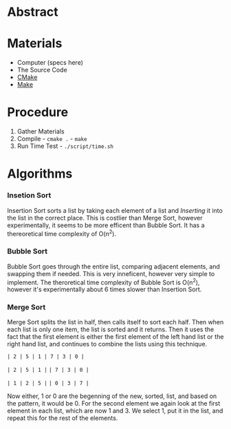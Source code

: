 # Abstract

# Materials
  - Computer (specs here)
  - The Source Code
  - [CMake](http://www.cmake.org/)
  - [Make](http://www.gnu.org/software/make/)

# Procedure
  1. Gather Materials
  2. Compile
    - `cmake .`
    - `make`
  3. Run Time Test
    - `./script/time.sh`

# Algorithms

### Insetion Sort
  
Insertion Sort sorts a list by taking each element of a list and *Inserting* it into the list in the correct place. This is costlier than Merge Sort, however experimentally, it seems to be more efficent than Bubble Sort. It has a thereoretical time complexity of O(n<sup>2</sup>).

### Bubble Sort

Bubble Sort goes through the entire list, comparing adjacent elements, and swapping them if needed. This is very inneficent, however very simple to implement. The theroretical time complexity of Bubble Sort is O(n<sup>2</sup>), however it's experimentally about 6 times slower than Insertion Sort.

### Merge Sort

Merge Sort splits the list in half, then calls itself to sort each half. Then when each list is only one item, the list is sorted and it returns. Then it uses the fact that the first element is either the first element of the left hand list or the right hand list, and continues to combine the lists using this technique.

`| 2 | 5 | 1 | 7 | 3 | 0 |`

`| 2 | 5 | 1 |`   `| 7 | 3 | 0 |`

`| 1 | 2 | 5 |`    `| 0 | 3 | 7 |`

Now either, 1 or 0  are the begenning of the new, sorted, list, and based on the pattern, it would be 0. For the second element we again look at the first element in each list, which are now 1 and 3. We select 1, put it in the list, and repeat this for the rest of the elements.
